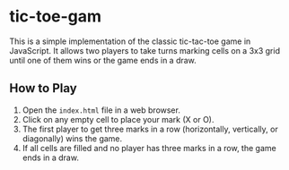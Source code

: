 # tic-toe-gam

This is a simple implementation of the classic tic-tac-toe game in JavaScript. It allows two players to take turns marking cells on a 3x3 grid until one of them wins or the game ends in a draw.

## How to Play

1. Open the `index.html` file in a web browser.
2. Click on any empty cell to place your mark (X or O).
3. The first player to get three marks in a row (horizontally, vertically, or diagonally) wins the game.
4. If all cells are filled and no player has three marks in a row, the game ends in a draw.
